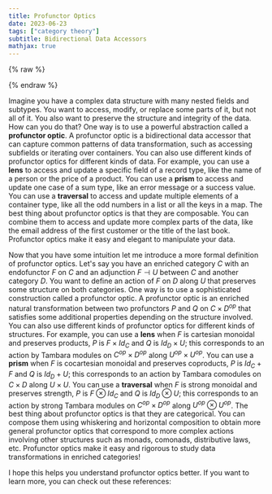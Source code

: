 ```yaml
---
title: Profunctor Optics
date: 2023-06-23
tags: ["category theory"]
subtitle: Bidirectional Data Accessors
mathjax: true
---
```



{% raw %}
<script>
  MathJax = {
    loader: {
      load: ['[custom]/xypic.js'],
      paths: {custom: 'https://cdn.jsdelivr.net/gh/sonoisa/XyJax-v3@3.0.1/build/'}
    },
    tex: {
      packages: {'[+]': ['xypic']}
    }
  };
</script>
<script id="MathJax-script" async src="https://cdn.jsdelivr.net/npm/mathjax@3.1.4/es5/tex-chtml-full.js"></script>
<!-- <script id="MathJax-script" async src="https://cdn.jsdelivr.net/npm/mathjax@3.1.4/es5/tex-svg-full.js"></script> -->

<script>
window.addEventListener('load', function() {
   document.querySelectorAll("mjx-xypic-object").forEach( (x) => (x.style.color = "var(--darkreader-text--text"));
   document.querySelectorAll("mjx-math > mjx-xypic > svg > g").forEach(x => x.setAttribute("stroke", "var(--darkreader-text--text"))
})
</script>


{% endraw %}


Imagine you have a complex data structure with many nested fields and subtypes. You want to access, modify, or replace some parts of it, but not all of it. You also want to preserve the structure and integrity of the data. How can you do that? One way is to use a powerful abstraction called a **profunctor optic**. A profunctor optic is a bidirectional data accessor that can capture common patterns of data transformation, such as accessing subfields or iterating over containers. You can also use different kinds of profunctor optics for different kinds of data. For example, you can use a **lens** to access and update a specific field of a record type, like the name of a person or the price of a product. You can use a **prism** to access and update one case of a sum type, like an error message or a success value. You can use a **traversal** to access and update multiple elements of a container type, like all the odd numbers in a list or all the keys in a map. The best thing about profunctor optics is that they are composable. You can combine them to access and update more complex parts of the data, like the email address of the first customer or the title of the last book. Profunctor optics make it easy and elegant to manipulate your data.

Now that you have some intuition let me introduce a more formal definition of profunctor optics. Let's say you have an enriched category $C$ with an endofunctor $F$ on $C$ and an adjunction $F \dashv U$ between $C$ and another category $D$. You want to define an action of $F$ on $D$ along $U$ that preserves some structure on both categories. One way is to use a sophisticated construction called a profunctor optic. A profunctor optic is an enriched natural transformation between two profunctors $P$ and $Q$ on $C \times D^{op}$ that satisfies some additional properties depending on the structure involved. You can also use different kinds of profunctor optics for different kinds of structures. For example, you can use a **lens** when $F$ is cartesian monoidal and preserves products, $P$ is $F \times Id_C$ and $Q$ is $Id_D \times U$; this corresponds to an action by Tambara modules on $C^{op} \times D^{op}$ along $U^{op} \times U^{op}$. You can use a **prism** when $F$ is cocartesian monoidal and preserves coproducts, $P$ is $Id_C + F$ and $Q$ is $Id_D + U$; this corresponds to an action by Tambara comodules on $C \times D$ along $U \times U$. You can use a **traversal** when $F$ is strong monoidal and preserves strength, $P$ is $F \otimes Id_C$ and $Q$ is $Id_D \otimes U$; this corresponds to an action by strong Tambara modules on $C^{op} \times D^{op}$ along $U^{op} \otimes U^{op}$. The best thing about profunctor optics is that they are categorical. You can compose them using whiskering and horizontal composition to obtain more general profunctor optics that correspond to more complex actions involving other structures such as monads, comonads, distributive laws, etc. Profunctor optics make it easy and rigorous to study data transformations in enriched categories!

I hope this helps you understand profunctor optics better. If you want to learn more, you can check out these references:


[^1]: [Profunctor Optics, a Categorical Update](https://arxiv.org/abs/2001.07488)
[^2]: [Profunctor Optics: The Categorical View](https://golem.ph.utexas.edu/category/2020/01/profunctor_optics_the_categori.html)
[^3]: [Practical Profunctor Lenses & Optics In PureScript](https://thomashoneyman.com/articles/practical-profunctor-lenses-optics/)
[^4]: [profunctor-optics: A compact optics library compatible with the typeclasses in profunctors](https://hackage.haskell.org/package/profunctor-optics)
